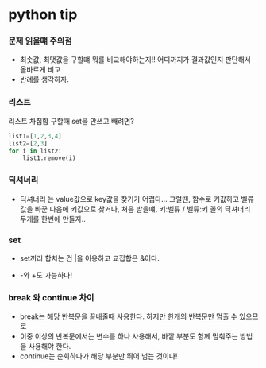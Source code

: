 # python tip



### 문제 읽을떄 주의점

- 최솟값, 최댓값을 구할떄 뭐를 비교해야하는지!! 어디까지가 결과값인지 판단해서 올바르게 비교
- 반례를 생각하자.



### 리스트

리스트 차집합 구할때 set을 안쓰고 빼려면?

```python
list1=[1,2,3,4]
list2=[2,3]
for i in list2:
	list1.remove(i)
```



### 딕셔너리

- 딕셔너리 는 value값으로 key값을 찾기가 어렵다... 그럴땐, 함수로 키값하고 벨류값을 바꾼 다음에 키값으로 찾거나, 처음 받을떄, 키:벨류 / 벨류:키 꼴의 딕셔너리 두개를 한번에 만들자..



### set

- set끼리 합치는 건 |을 이용하고 교집합은 &이다.

- -와 +도 가능하다!



### break 와 continue 차이

- break는 해당 반복문을 끝내줄때 사용한다. 하지만 한개의 반복문만 멈출 수 있으므로
- 이중 이상의 반복문에서는 변수를 하나 사용해서, 바깥 부분도 함께 멈춰주는 방법을 사용해야 한다.
- continue는 순회하다가 해당 부분만 뛰어 넘는 것이다!

